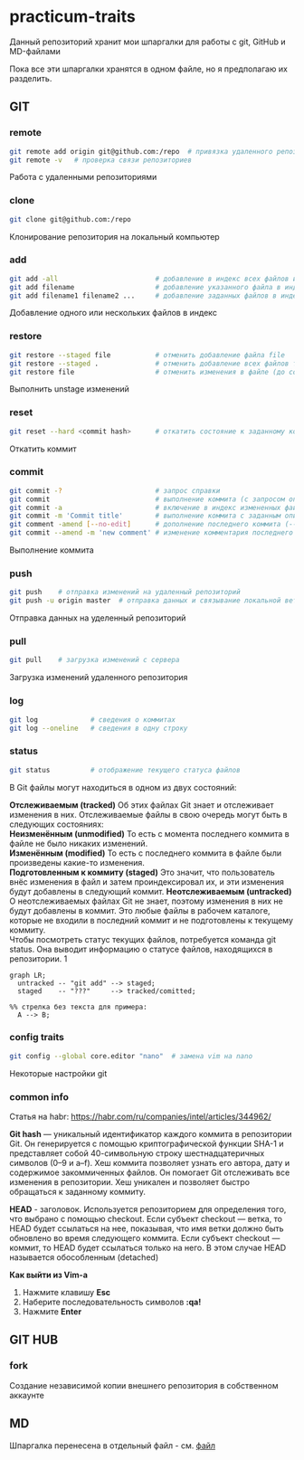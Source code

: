 # practicum-traits

Данный репозиторий хранит мои шпаргалки для работы с git, GitHub и MD-файлами

Пока все эти шпаргалки хранятся в одном файле, но я предполагаю их разделить.

## GIT

### remote
``` bash
git remote add origin git@github.com:/repo  # привязка удаленного репозитория к локальному
git remote -v   # проверка связи репозиториев
```
Работа с удаленными репозиториями

### clone

``` bash
git clone git@github.com:/repo
```
Клонирование репозитория на локальный компьютер


### add

``` bash
git add -all                        # добавление в индекс всех файлов из папки
git add filename                    # добавление указанного файла в индекс
git add filename1 filename2 ...     # добавление заданных файлов в индекс
```
Добавление одного или нескольких файлов в индекс

### restore
``` bash
git restore --staged file           # отменить добавление файла file
git restore --staged .              # отменить добавление всех файлов текущей папки (.)
git restore file                    # отменить изменения в файле (до состояния перед git add или git commit)
```
Выполнить unstage изменений

### reset
``` bash
git reset --hard <commit hash>      # откатить состояние к заданному коммиту (с удалением последующих!!)
```
Откатить коммит

### commit

``` bash
git commit -?                       # запрос справки
git commit                          # выполнение коммита (с запросом описания)
git commit -a                       # включение в индекс измененных файлов и выполнение коммита
git commit -m 'Commit title'        # выполнение коммита с заданным описанием
git comment -amend [--no-edit]      # дополнение последнего коммита (--no-edit - не изменять комментарий)
git commit --amend -m 'new comment' # изменение комментария последнего коммита
```
Выполнение коммита

### push

``` bash
git push    # отправка изменений на удаленный репозиторий
git push -u origin master  # отправка данных и связывание локальной ветки и удаленной. Если удаленной ветви нет, она создается
```
Отправка данных на уделенный репозиторий

### pull
``` bash
git pull    # загрузка изменений с сервера
```
Загрузка изменений удаленного репозитория

### log
``` bash
git log             # сведения о коммитах
git log --oneline   # сведения в одну строку
```

### status
``` bash
git status          # отображение текущего статуса файлов
```

В Git файлы могут находиться в одном из двух состояний: 

**Отслеживаемым (tracked)** Об этих файлах Git знает и отслеживает изменения в них. Отслеживаемые файлы в свою очередь могут быть в следующих состояниях:  
**Неизменённым (unmodified)** То есть с момента последнего коммита в файле не было никаких изменений.  
**Изменённым (modified)** То есть с последнего коммита в файле были произведены какие-то изменения.  
**Подготовленным к коммиту (staged)** Это значит, что пользователь внёс изменения в файл и затем проиндексировал их, и эти изменения будут добавлены в следующий коммит. 
**Неотслеживаемым (untracked)** О неотслеживаемых файлах Git не знает, поэтому изменения в них не будут добавлены в коммит. Это любые файлы в рабочем каталоге, которые не входили в последний коммит и не подготовлены к текущему коммиту.  
Чтобы посмотреть статус текущих файлов, потребуется команда git status. Она выводит информацию о статусе файлов, находящихся в репозитории. 1

```mermaid
graph LR;
  untracked -- "git add" --> staged;
  staged    -- "???"     --> tracked/comitted;

%% стрелка без текста для примера: 
  A --> B;
``` 

### config traits

``` bash
git config --global core.editor "nano"  # замена vim на nano
```
Некоторые настройки git

### common info

Статья на habr: https://habr.com/ru/companies/intel/articles/344962/

**Git hash** — уникальный идентификатор каждого коммита в репозитории Git. Он генерируется с помощью криптографической функции SHA-1 и представляет собой 40-символьную строку шестнадцатеричных символов (0–9 и a–f). Хеш коммита позволяет узнать его автора, дату и содержимое закоммиченных файлов. Он помогает Git отслеживать все изменения в репозитории. Хеш уникален и позволяет быстро обращаться к заданному коммиту.  

**HEAD** - заголовок. Используется репозиторием для определения того, что выбрано с помощью checkout.
Если субъект checkout — ветка, то HEAD будет ссылаться на нее, показывая, что имя ветки должно быть обновлено во время следующего коммита.
Если субъект checkout — коммит, то HEAD будет ссылаться только на него. В этом случае HEAD называется обособленным (detached)

**Как выйти из Vim-а**  
1. Нажмите клавишу **Esc**
2. Наберите последовательность символов **:qa!**
3. Нажмите **Enter**

## GIT HUB

### fork
Создание независимой копии внешнего репозитория в собственном аккаунте


## MD

Шпаргалка перенесена в отдельный файл - см. [файл](https://github.com/maxproof72/practicum-traits/blob/main/markdown-cheat-sheet.md)

